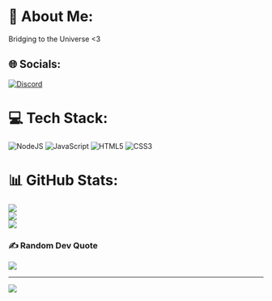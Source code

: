 # 💫 About Me:
Bridging to the Universe <3


## 🌐 Socials:
[![Discord](https://img.shields.io/badge/Discord-%237289DA.svg?logo=discord&logoColor=white)](https://discord.gg/jsct#2121) 

# 💻 Tech Stack:
![NodeJS](https://img.shields.io/badge/node.js-6DA55F?style=for-the-badge&logo=node.js&logoColor=white) ![JavaScript](https://img.shields.io/badge/javascript-%23323330.svg?style=for-the-badge&logo=javascript&logoColor=%23F7DF1E) ![HTML5](https://img.shields.io/badge/html5-%23E34F26.svg?style=for-the-badge&logo=html5&logoColor=white) ![CSS3](https://img.shields.io/badge/css3-%231572B6.svg?style=for-the-badge&logo=css3&logoColor=white)
# 📊 GitHub Stats:
![](https://github-readme-stats.vercel.app/api?username=CustomTea54&theme=dark&hide_border=false&include_all_commits=true&count_private=true)<br/>
![](https://github-readme-streak-stats.herokuapp.com/?user=CustomTea54&theme=dark&hide_border=false)<br/>
![](https://github-readme-stats.vercel.app/api/top-langs/?username=CustomTea54&theme=dark&hide_border=false&include_all_commits=true&count_private=true&layout=compact)

### ✍️ Random Dev Quote
![](https://quotes-github-readme.vercel.app/api?type=horizontal&theme=radical)

---
[![](https://visitcount.itsvg.in/api?id=CustomTea54&icon=1&color=0)](https://visitcount.itsvg.in)

<!-- Proudly created with GPRM ( https://gprm.itsvg.in ) -->
